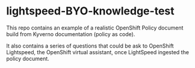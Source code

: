 # lightspeed-BYO-knowledge-test

This repo contains an example of a realistic OpenShift Policy document build from Kyverno documentation (policy as code).

It also contains a series of questions that could be ask to OpenShift Lightspeed, the OpenShift virtual assistant, once LightSpeed ingested the policy document.


